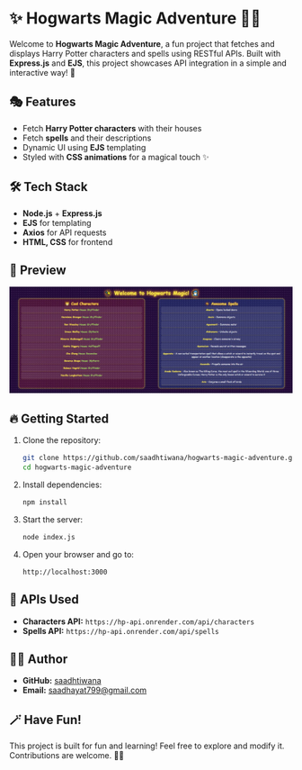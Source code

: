 # ✨ Hogwarts Magic Adventure 🧙‍♂️

Welcome to **Hogwarts Magic Adventure**, a fun project that fetches and displays Harry Potter characters and spells using RESTful APIs. Built with **Express.js** and **EJS**, this project showcases API integration in a simple and interactive way! 🚀

## 🎭 Features
- Fetch **Harry Potter characters** with their houses
- Fetch **spells** and their descriptions
- Dynamic UI using **EJS** templating
- Styled with **CSS animations** for a magical touch ✨

## 🛠️ Tech Stack
- **Node.js** + **Express.js**
- **EJS** for templating
- **Axios** for API requests
- **HTML, CSS** for frontend

## 📸 Preview
![Preview](ss.jpg)

## 🔥 Getting Started

1. Clone the repository:
   ```bash
   git clone https://github.com/saadhtiwana/hogwarts-magic-adventure.git
   cd hogwarts-magic-adventure
   ```

2. Install dependencies:
   ```bash
   npm install
   ```

3. Start the server:
   ```bash
   node index.js
   ```

4. Open your browser and go to:
   ```
   http://localhost:3000
   ```

## 📡 APIs Used
- **Characters API:** `https://hp-api.onrender.com/api/characters`
- **Spells API:** `https://hp-api.onrender.com/api/spells`

## 👨‍💻 Author
- **GitHub:** [saadhtiwana](https://github.com/saadhtiwana)
- **Email:** saadhayat799@gmail.com

## 🪄 Have Fun!
This project is built for fun and learning! Feel free to explore and modify it. Contributions are welcome. 🦉✨

